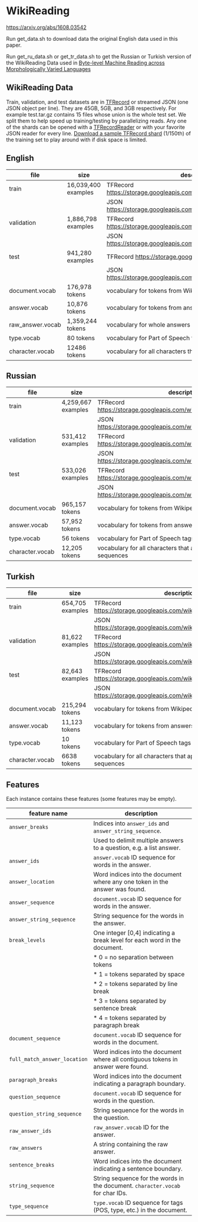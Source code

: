 # WikiReading

https://arxiv.org/abs/1608.03542

Run get_data.sh to download data the original English data used in this paper.

Run get_ru_data.sh or get_tr_data.sh to get the Russian or Turkish version of the WikiReading Data used in
[Byte-level Machine Reading across Morphologically Varied Languages](http://www.tomkenter.nl/pdf/kenter_byte-level_2018.pdf)

## WikiReading Data

Train, validation, and test datasets are in [TFRecord](https://www.tensorflow.org/versions/r0.10/how_tos/reading_data/index.html#file-formats)
or streamed JSON (one JSON object per line). They are 45GB, 5GB, and 3GB respectively.
For example test.tar.gz contains 15 files whose union is the whole test set.
We split them to help speed up training/testing by parallelizing reads.
Any one of the shards can be opened with a [TFRecordReader](https://www.tensorflow.org/versions/r0.10/api_docs/python/io_ops.html#TFRecordReader)
or with your favorite JSON reader for every line.
[Download a sample TFRecord shard](https://storage.googleapis.com/wikireading/train-00000-of-00150) (1/150th) 
of the training set to play around with if disk space is limited.

## English
| file             | size               | description                                                            |
|------------------|--------------------|------------------------------------------------------------------------|
| train            | 16,039,400 examples| TFRecord https://storage.googleapis.com/wikireading/train.tar.gz       |
|                  |                    | JSON https://storage.googleapis.com/wikireading/train.json.tar.gz      |
| validation       | 1,886,798 examples | TFRecord https://storage.googleapis.com/wikireading/validation.tar.gz  |
|                  |                    | JSON https://storage.googleapis.com/wikireading/validation.json.tar.gz |
| test             | 941,280 examples   | TFRecord https://storage.googleapis.com/wikireading/test.tar.gz        |
|                  |                    | JSON https://storage.googleapis.com/wikireading/test.json.tar.gz       |
| document.vocab   | 176,978 tokens     | vocabulary for tokens from Wikipedia documents                         |
| answer.vocab     | 10,876 tokens      | vocabulary for tokens from answers                                     |
| raw_answer.vocab | 1,359,244 tokens   | vocabulary for whole answers as they appear in WikiData                |
| type.vocab       | 80 tokens          | vocabulary for Part of Speech tags                                     |
| character.vocab  | 12486 tokens       | vocabulary for all characters that appear in the string sequences      |

## Russian
| file             | size               | description                                                            |
|------------------|--------------------|------------------------------------------------------------------------|
| train            | 4,259,667 examples | TFRecord https://storage.googleapis.com/wikireading/ru/train.tar.gz    |
|                  |                    | JSON https://storage.googleapis.com/wikireading/ru/train.json.tar.gz   |
| validation       | 531,412 examples   | TFRecord https://storage.googleapis.com/wikireading/ru/valid.tar.gz    |
|                  |                    | JSON https://storage.googleapis.com/wikireading/ru/valid.json.tar.gz   |
| test             | 533,026 examples   | TFRecord https://storage.googleapis.com/wikireading/ru/test.tar.gz     |
|                  |                    | JSON https://storage.googleapis.com/wikireading/ru/test.json.tar.gz    |
| document.vocab   | 965,157 tokens     | vocabulary for tokens from Wikipedia documents                         |
| answer.vocab     | 57,952 tokens      | vocabulary for tokens from answers                                     |
| type.vocab       | 56 tokens          | vocabulary for Part of Speech tags                                     |
| character.vocab  | 12,205 tokens      | vocabulary for all characters that appear in the string sequences      |

## Turkish
| file             | size               | description                                                            |
|------------------|--------------------|------------------------------------------------------------------------|
| train            | 654,705 examples   | TFRecord https://storage.googleapis.com/wikireading/tr/train.tar.gz    |
|                  |                    | JSON https://storage.googleapis.com/wikireading/tr/train.json.tar.gz   |
| validation       | 81,622 examples    | TFRecord https://storage.googleapis.com/wikireading/tr/valid.tar.gz    |
|                  |                    | JSON https://storage.googleapis.com/wikireading/tr/valid.json.tar.gz   |
| test             | 82,643 examples    | TFRecord https://storage.googleapis.com/wikireading/tr/test.tar.gz     |
|                  |                    | JSON https://storage.googleapis.com/wikireading/tr/test.json.tar.gz    |
| document.vocab   | 215,294 tokens     | vocabulary for tokens from Wikipedia documents                         |
| answer.vocab     | 11,123 tokens      | vocabulary for tokens from answers                                     |
| type.vocab       | 10 tokens          | vocabulary for Part of Speech tags                                     |
| character.vocab  | 6638 tokens        | vocabulary for all characters that appear in the string sequences      |

## Features

Each instance contains these features (some features may be empty).

| feature name                 | description                                                                      |
|------------------------------|----------------------------------------------------------------------------------|
| `answer_breaks`              |  Indices into `answer_ids` and `answer_string_sequence`.                         |
|                              |  Used to delimit multiple answers to a question, e.g. a list answer.             |
| `answer_ids`                 | `answer.vocab` ID sequence for words in the answer.                              |
| `answer_location`            | Word indices into the document where any one token in the answer was found.      |
| `answer_sequence`            | `document.vocab` ID sequence for words in the answer.                            |
| `answer_string_sequence`     | String sequence for the words in the answer.                                     |
| `break_levels`               | One integer [0,4] indicating a break level for each word in the document.        |
|                              | * 0 = no separation between tokens                                               |
|                              | * 1 = tokens separated by space                                                  |
|                              | * 2 = tokens separated by line break                                             |
|                              | * 3 = tokens separated by sentence break                                         |
|                              | * 4 = tokens separated by paragraph break                                        |
| `document_sequence`          | `document.vocab` ID sequence for words in the document.                          |
| `full_match_answer_location` | Word indices into the document where all contiguous tokens in answer were found. |
| `paragraph_breaks`           | Word indices into the document indicating a paragraph boundary.                  |
| `question_sequence`          | `document.vocab` ID sequence for words in the question.                          |
| `question_string_sequence`   | String sequence for the words in the question.                                   |
| `raw_answer_ids`             | `raw_answer.vocab` ID for the answer.                                            |
| `raw_answers`                | A string containing the raw answer.                                              |
| `sentence_breaks`            | Word indices into the document indicating a sentence boundary.                   |
| `string_sequence`            | String sequence for the words in the document. `character.vocab` for char IDs.   |
| `type_sequence`              | `type.vocab` ID sequence for tags (POS, type, etc.) in the document.             |
